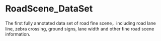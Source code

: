 # RoadScene_DataSet
The first fully annotated data set of road fine scene，including road lane line, zebra crossing, ground signs, lane width and other fine road scene information.
